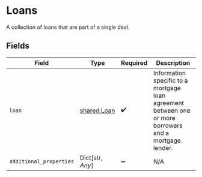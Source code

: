 # Loans

A collection of loans that are part of a single deal.


## Fields

| Field                                                                                                  | Type                                                                                                   | Required                                                                                               | Description                                                                                            |
| ------------------------------------------------------------------------------------------------------ | ------------------------------------------------------------------------------------------------------ | ------------------------------------------------------------------------------------------------------ | ------------------------------------------------------------------------------------------------------ |
| `loan`                                                                                                 | [shared.Loan](../../models/shared/loan.md)                                                             | :heavy_check_mark:                                                                                     | Information specific to a mortgage loan agreement between one or more borrowers and a mortgage lender. |
| `additional_properties`                                                                                | Dict[str, *Any*]                                                                                       | :heavy_minus_sign:                                                                                     | N/A                                                                                                    |